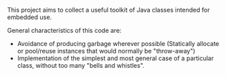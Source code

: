 This project aims to collect a useful toolkit of Java classes intended for embedded use.

General characteristics of this code are:
  * Avoidance of producing garbage wherever possible (Statically allocate or pool/reuse instances that would normally be "throw-away")
  * Implementation of the simplest and most general case of a particular class, without too many "bells and whistles".